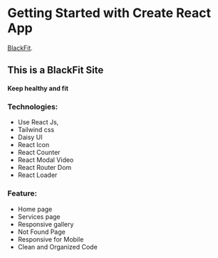 # Getting Started with Create React App

 [BlackFit](https://blackfit.vercel.app/).

## This is a BlackFit Site 
#### Keep healthy and fit 



### Technologies:

- Use React Js,
- Tailwind css
- Daisy UI
- React Icon
- React Counter
- React Modal Video
- React Router Dom
- React Loader


### Feature:
- Home page
- Services page
- Responsive gallery
- Not Found Page
- Responsive for Mobile
- Clean and Organized Code


